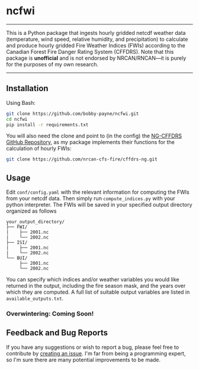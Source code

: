 # ncfwi
---
This is a Python package that ingests hourly gridded netcdf weather data (temperature, wind speed, relative humidity, and precipitation) to calculate and produce hourly gridded Fire Weather Indices (FWIs) according to the Canadian Forest Fire Danger Rating System (CFFDRS). Note that this package is **unofficial** and is not endorsed by NRCAN/RNCAN—it is purely for the purposes of my own research.

---

## Installation
Using Bash:
```bash
git clone https://github.com/bobby-payne/ncfwi.git
cd ncfwi
pip install -r requirements.txt
```
You will also need the clone and point to (in the config) the [NG-CFFDRS GitHub Repository](https://github.com/nrcan-cfs-fire/cffdrs-ng), as my package implements their functions for the calculation of hourly FWIs:
```bash
git clone https://github.com/nrcan-cfs-fire/cffdrs-ng.git
```

## Usage
Edit `conf/config.yaml` with the relevant information for computing the FWIs from your netcdf data. Then simply run `compute_indices.py` with your python interpreter. The FWIs will be saved in your specified output directory organized as follows
```
your_output_directory/
├── FWI/
|    ├── 2001.nc
|    └── 2002.nc 
├── ISI/
|    ├── 2001.nc
|    └── 2002.nc     
└── BUI/
     ├── 2001.nc
     └── 2002.nc     
```
You can specify which indices and/or weather variables you would like returned in the output, including the fire season mask, and the years over which they are computed. A full list of suitable output variables are listed in `available_outputs.txt`.

### Overwintering: Coming Soon!

## Feedback and Bug Reports
If you have any suggestions or wish to report a bug, please feel free to contribute by [creating an issue](https://github.com/bobby-payne/ncfwi/issues). I'm far from being a programming expert, so I'm sure there are many potential improvements to be made.
